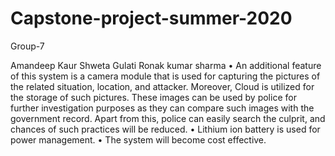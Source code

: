# Capstone-project-summer-2020

Group-7

Amandeep Kaur
Shweta Gulati
Ronak kumar sharma
•	An additional feature of this system is a camera module that is used for capturing the pictures of the related situation, location, and attacker. Moreover, Cloud is utilized for the storage of such pictures. These images can be used by police for further investigation purposes as they can compare such images with the government record. Apart from this, police can easily search the culprit, and chances of such practices will be reduced.
•	Lithium ion battery is used for power management.
•	The system will become cost effective.

